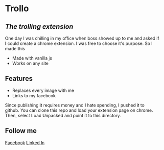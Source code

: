 # Trollo
## _The trolling extension_


One day I was chilling in my office when boss showed up to me and asked if I could create a chrome extension. I was free to choose it's purpose. So I made this


- Made with vanilla js
- Works on any site

## Features

- Replaces every image with me
- Links to my facebook

Since publishing it requires money and I hate spending, I pushed it to github.
You can clone this repo and load your extension page on chrome. Then, select Load Unpacked and point it to this directory.


## Follow me

[Facebook](https://www.facebook.com/subham.shrestha.90/)
[Linked In](https://www.linkedin.com/in/subham-shrestha-89903b194/)
